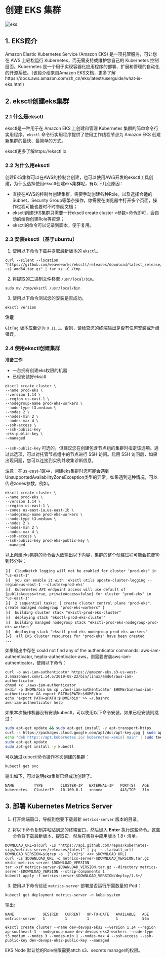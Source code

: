 # 创建 EKS 集群

![eks](https://pding.oss-cn-hangzhou.aliyuncs.com/images/eks.jpg)

## 1. EKS简介

Amazon Elastic Kubernetes Service (Amazon EKS) 是一项托管服务，可让您在 AWS 上轻松运行 Kubernetes，而无需支持或维护您自己的 Kubernetes 控制层面。Kubernetes 是一个用于实现容器化应用程序的部署、扩展和管理的自动化的开源系统。（该段介绍来自Amazon EKS文档，更多了解https://docs.aws.amazon.com/zh_cn/eks/latest/userguide/what-is-eks.html）

## 2. eksctl创建eks集群

### 2.1 什么是eksctl

eksctl是一种用于在 Amazon EKS 上创建和管理 Kubernetes 集群的简单命令行实用程序。`eksctl` 命令行实用程序提供了使用工作线程节点为 Amazon EKS 创建新集群的最快、最简单的方式。

eksctl更多了解https://eksctl.io

### 2.2 为什么用eksctl

创建EKS集群可以在AWS的控制台创建，也可以使用AWS开发的eksctl工具创建，为什么选择使用eksctl创建eks集群呢，有以下几点原因：

- 直接在AWS的控制台创建集群，需要手动创建各种Role，以及选择合适的Subnet，Security Group等繁杂操作，你需要在浏览器中打开多个页面，操作过程可能也要时不时参阅文档；
- eksctl创建EKS集群只需要一行eksctl create cluster <参数>命令即可，会自动的给你创建Role等资源；
- eksctl的命令可以记录到脚本，便于复用。

### 2.3 安装eksctl（基于ubuntu）

1. 使用以下命令下载并提取最新版本的 `eksctl`。

```
curl --silent --location "https://github.com/weaveworks/eksctl/releases/download/latest_release/eksctl_$(uname -s)_amd64.tar.gz" | tar xz -C /tmp
```

2. 将提取的二进制文件移至 `/usr/local/bin`。

```
sudo mv /tmp/eksctl /usr/local/bin
```

3. 使用以下命令测试您的安装是否成功。                                                            

```
eksctl version
```

**注意**

`GitTag` 版本应至少为 `0.11.1`。否则，请检查您的终端输出是否有任何安装或升级错误。

### 2.4 使用eksctl创建集群

**准备工作**

- 一台拥有创建eks权限的机器
- 已经安装好eksctl

```shell
eksctl create cluster \
--name prod-eks \
--version 1.14 \
--region us-east-1 \
--nodegroup-name prod-eks-workers \
--node-type t3.medium \
--nodes 2 \
--nodes-min 2 \
--nodes-max 4 \
--ssh-access \
--ssh-public-key                                                                -eks-public-key \
--managed
```

 `--ssh-public-key` 可选的，但建议您在创建包含节点组的集群时指定该选项。通过此选项，可以对托管节点组中的节点进行 SSH 访问。启用 SSH 访问后，如果出现问题，您可以连接到实例并收集诊断信息。

注意：在us-east-1区中，创建eks集群时您可能会遇到UnsupportedAvailabilityZoneException类型的异常。如果遇到这种情况，可以传递zones参数，例如，

```shell
eksctl create cluster \
--name prod-eks \
--version 1.14 \
--region us-east-1 \
--zones us-east-1a,us-east-1b \
--nodegroup-name prod-eks-workers \
--node-type t3.medium \
--nodes 2 \
--nodes-min 2 \
--nodes-max 4 \
--ssh-access \
--ssh-public-key prod-eks-public-key \
--managed
```

以上创建eks集群的命令会大致输出以下内容，集群的整个创建过程可能会花费10到15分钟：

```shell
[ℹ]  CloudWatch logging will not be enabled for cluster "prod-eks" in "us-east-1"
[ℹ]  you can enable it with 'eksctl utils update-cluster-logging --region=us-east-1 --cluster=prod-eks'
[ℹ]  Kubernetes API endpoint access will use default of {publicAccess=true, privateAccess=false} for cluster "prod-eks" in "us-east-1"
[ℹ]  2 sequential tasks: { create cluster control plane "prod-eks", create managed nodegroup "prod-eks-workers" }
[ℹ]  building cluster stack "eksctl-prod-eks-cluster"
[ℹ]  deploying stack "eksctl-prod-eks-cluster"
[ℹ]  building managed nodegroup stack "eksctl-prod-eks-nodegroup-prod-eks-workers"
[ℹ]  deploying stack "eksctl-prod-eks-nodegroup-prod-eks-workers"
[✔]  all EKS cluster resources for "prod-eks" have been created
...
```

如果输出中存在 could not find any of the authenticator commands: aws-iam-authenticator, heptio-authenticator-aws，则需要安装aws-iam-authenticator，使用以下命令：

```shell
curl -o aws-iam-authenticator https://amazon-eks.s3-us-west-2.amazonaws.com/1.14.6/2019-08-22/bin/linux/amd64/aws-iam-authenticator
chmod +x ./aws-iam-authenticator
mkdir -p $HOME/bin && cp ./aws-iam-authenticator $HOME/bin/aws-iam-authenticator && export PATH=$PATH:$HOME/bin
echo 'export PATH=$PATH:$HOME/bin' >> ~/.bashrc
aws-iam-authenticator help
```

如果本次操作机器没有安装kubectl，可以使用以下命令安装，如果已经安装则跳过：

```bash
sudo apt-get update && sudo apt-get install -y apt-transport-https
curl -s https://packages.cloud.google.com/apt/doc/apt-key.gpg | sudo apt-key add -
echo "deb https://apt.kubernetes.io/ kubernetes-xenial main" | sudo tee -a /etc/apt/sources.list.d/kubernetes.list
sudo apt-get update
sudo apt-get install -y kubectl
```

可以通过kubectl命令操作本次创建的集群：

```shell
kubectl get svc
```

输出如下，可以说明eks集群已经成功创建了。

```shell
NAME         TYPE        CLUSTER-IP   EXTERNAL-IP   PORT(S)   AGE
kubernetes   ClusterIP   10.100.0.1   <none>        443/TCP   31m
```

## 3. 部署 Kubernetes Metrics Server

1. 打开终端窗口，导航到您要下载最新 `metrics-server` 版本的目录。

2. 将以下命令复制并粘贴到您的终端窗口，然后键入 **Enter** 执行这些命令。这些命令将下载最新版本，提取它，然后在集群中应用版本 1.8+ 清单。

```
DOWNLOAD_URL=$(curl -Ls "https://api.github.com/repos/kubernetes-sigs/metrics-server/releases/latest" | jq -r .tarball_url)
DOWNLOAD_VERSION=$(grep -o '[^/v]*$' <<< $DOWNLOAD_URL)
curl -Ls $DOWNLOAD_URL -o metrics-server-$DOWNLOAD_VERSION.tar.gz
mkdir metrics-server-$DOWNLOAD_VERSION
tar -xzf metrics-server-$DOWNLOAD_VERSION.tar.gz --directory metrics-server-$DOWNLOAD_VERSION --strip-components 1
kubectl apply -f metrics-server-$DOWNLOAD_VERSION/deploy/1.8+/
```

3. 使用以下命令验证 `metrics-server` 部署是否运行所需数量的 Pod：

```
kubectl get deployment metrics-server -n kube-system
```
 输出:
```
NAME             DESIRED   CURRENT   UP-TO-DATE   AVAILABLE   AGE
metrics-server   1         1         1            1           56m
```

```
eksctl create cluster --name dev-devops-eks2 --version 1.14 --region ap-southeast-1 --nodegroup-name dev-devops-eks2-workers --node-type t3.medium --nodes 3 --nodes-min 1 --nodes-max 4 --ssh-access --ssh-public-key dev-devops-eks2-public-key --managed
```

EKS Node 默认给的Role权限需要attch s3、secrets manager的权限。